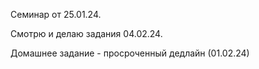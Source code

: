 Семинар от 25.01.24.

Смотрю и делаю задания 04.02.24.

Домашнее задание - просроченный дедлайн (01.02.24)